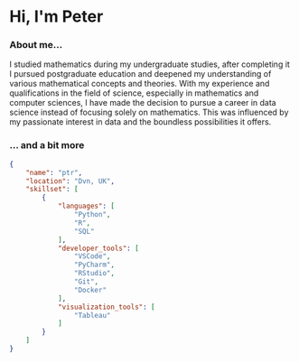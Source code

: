 # Hi, I'm Peter

### About me...

I studied mathematics during my undergraduate studies, after completing it I pursued postgraduate education and deepened my understanding of various mathematical concepts and theories.
With my experience and qualifications in the field of science, especially in mathematics and computer sciences, I have made the decision to pursue a career in data science instead of focusing solely on mathematics. This was influenced by my passionate interest in data and the boundless possibilities it offers.

### ... and a bit more
```json
{
    "name": "ptr",
    "location": "Dvn, UK",
    "skillset": [
        {
            "languages": [
                "Python",
                "R",
                "SQL"
            ],
            "developer_tools": [
                "VSCode",
                "PyCharm",
                "RStudio",
                "Git",
                "Docker"
            ],
            "visualization_tools": [
                "Tableau"
            ]
        }
    ]
}
```


<!--
**ptrGSKA/ptrGSKA** is a ✨ _special_ ✨ repository because its `README.md` (this file) appears on your GitHub profile.

Here are some ideas to get you started:

- 🔭 I’m currently working on ...
- 🌱 I’m currently learning ...
- 👯 I’m looking to collaborate on ...
- 🤔 I’m looking for help with ...
- 💬 Ask me about ...
- 📫 How to reach me: ...
- 😄 Pronouns: ...
- ⚡ Fun fact: ...

### ...some facts ...

|ptr'sStats |    | Languages|
|:---: | ---: | :---:|
|![Anurag's GitHub stats](https://github-readme-stats.vercel.app/api?username=ptrGSKA&show_icons=true&theme=dracula&hide_rank=True&hide_title=True)| **------------**|[![Top Langs](https://github-readme-stats.vercel.app/api/top-langs/?username=ptrGSKA&theme=dracula&hide_title=True)](https://github.com/anuraghazra/github-readme-stats)|

... and more.

-->
